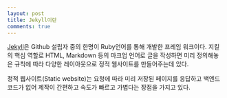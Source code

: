 ```yaml
---
layout: post
title: Jekyll이란
comments: true
---
```


[Jekyll](https://jekyllrb.com)은 Github 설립자 중의 한명이 Ruby언어를 통해 개발한 프레임 워크이다. 지킬의 핵심 역할로 HTML, Markdown 등의 마크업 언어로 글을 작성하면 미리 정의해놓은 규칙에 따라 다양한 레이아웃으로 정적 웹사이트를 만들어주는데 있다. 

정적 웹사이트(Static website)는 요청에 따라 미리 저장된 페이지를 응답하고 백엔드 코드가 없어 제작이 간편하고 속도가 빠르고 가볍다는 장점을 가지고 있다.

